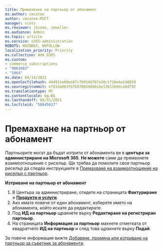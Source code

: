 ```yaml
---
title: Премахване на партньор от абонамент
ms.author: cmcatee
author: cmcatee-MSFT
manager: scotv
ms.reviewer: jkinma, jmueller
ms.audience: Admin
ms.topic: article
ms.service: o365-administration
ROBOTS: NOINDEX, NOFOLLOW
localization_priority: Priority
ms.collection: Adm_O365
ms.custom:
- commerce_subscriptions
- "9001683"
- "5064"
ms.date: 04/14/2021
ms.openlocfilehash: 444911e00ed47cf095dd707a20c1f26e6e240859
ms.sourcegitcommit: e781da003fb7b878854846cbe12b13b9dca8df92
ms.translationtype: MT
ms.contentlocale: bg-BG
ms.lasthandoff: 08/31/2021
ms.locfileid: "58845637"
---
```

# <a name="remove-a-partner-from-a-subscription"></a>Премахване на партньор от абонамент

Партньорите могат да бъдат изтрити от абонамента ви в **центъра за администриране на Microsoft 365**. **Не можете** сами да премахнете взаимоотношение с риселър. Ще трябва да помолите своя партньор риселър да следва инструкциите в [Премахване на взаимоотношение на риселър с партньор](https://docs.microsoft.com/partner-center/remove-a-relationship).

**Изтриване на партньор от абонамент**

1. В Центъра за администриране, отидете на страницата **Фактуриране > [Продукти и услуги](https://go.microsoft.com/fwlink/p/?linkid=842054)**.
2. Ако имате повече от един абонамент, изберете името на абонамента, който искате да редактирате.
3. Под **ИД на партньор** щракнете върху **Редактиране на регистриран партньор**.
4. На страницата **Информация за партньор** махнете отметката от квадратчето **ИД на партньор** и след това щракнете върху **Подай**.

За повече информация вижте [Добавяне, промяна или изтриване на партньор за съветник за абонаменти](https://docs.microsoft.com/microsoft-365/admin/misc/add-partner?view=o365-worldwide).
